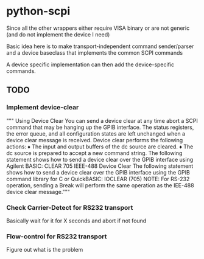 python-scpi
===========

Since all the other wrappers either require VISA binary or are not generic (and do not implement the device I need)

Basic idea here is to make transport-independent command sender/parser and a device baseclass that implements the common SCPI commands

A device specific implementation can then add the device-specific commands.

## TODO

### Implement device-clear

"""
Using Device Clear
You can send a device clear at any time abort a SCPI command that may be hanging up the GPIB interface. The status registers, the error queue, and all configuration states are left unchanged when a device clear message is received. Device clear performs the following actions:
♦	The input and output buffers of the dc source are cleared. ♦	The dc source is prepared to accept a new command string.
The following statement shows how to send a device clear over the GPIB interface using Agilent BASIC: 
    CLEAR 705	IEEE-488 Device Clear
The following statement shows how to send a device clear over the GPIB interface using the GPIB command library for C or QuickBASIC: 
    IOCLEAR (705)
NOTE:	For RS-232 operation, sending a Break will perform the same operation as the IEE-488 device clear message."""

### Check Carrier-Detect for RS232 transport

Basically wait for it for X seconds and abort if not found

### Flow-control for RS232 transport

Figure out what is the problem
